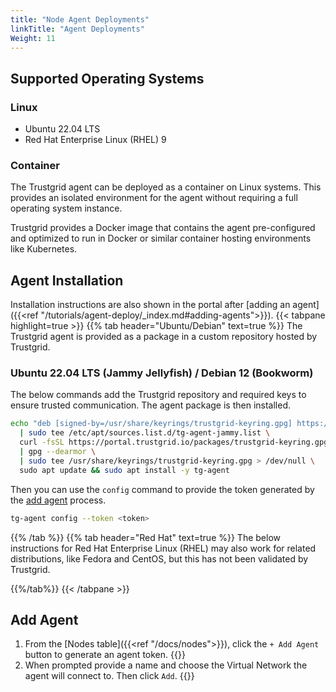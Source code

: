 ```yaml
---
title: "Node Agent Deployments"
linkTitle: "Agent Deployments"
Weight: 11
---
```




## Supported Operating Systems

### Linux 

- Ubuntu 22.04 LTS
- Red Hat Enterprise Linux (RHEL) 9

### Container
The Trustgrid agent can be deployed as a container on Linux systems. This provides an isolated environment for the agent without requiring a full operating system instance. 

Trustgrid provides a Docker image that contains the agent pre-configured and optimized to run in Docker or similar container hosting environments like Kubernetes.

## Agent Installation
Installation instructions are also shown in the portal after [adding an agent]({{<ref "/tutorials/agent-deploy/_index.md#adding-agents">}}).
{{< tabpane highlight=true >}}
{{% tab header="Ubuntu/Debian" text=true %}}
The Trustgrid agent is provided as a package in a custom repository hosted by Trustgrid. 
### Ubuntu 22.04 LTS (Jammy Jellyfish) / Debian 12 (Bookworm)

The below commands add the Trustgrid repository and required keys to ensure trusted communication. The agent package is then installed.
```bash
echo "deb [signed-by=/usr/share/keyrings/trustgrid-keyring.gpg] https://tgpkg.io/apt tg-agent-jammy main" \
  | sudo tee /etc/apt/sources.list.d/tg-agent-jammy.list \
  curl -fsSL https://portal.trustgrid.io/packages/trustgrid-keyring.gpg \
  | gpg --dearmor \
  | sudo tee /usr/share/keyrings/trustgrid-keyring.gpg > /dev/null \
  sudo apt update && sudo apt install -y tg-agent
```
Then you can use the `config` command to provide the token generated by the [add agent](#add-agent) process.
```bash
tg-agent config --token <token>
```
 
{{% /tab %}}
{{% tab header="Red Hat" text=true %}}
The below instructions for Red Hat Enterprise Linux (RHEL) may also work for related distributions,  like Fedora and CentOS, but this has not been validated by Trustgrid.

{{%/tab%}}
{{< /tabpane >}}


## Add Agent

1. From the [Nodes table]({{<ref "/docs/nodes">}}), click the `+ Add Agent` button to generate an agent token. {{<tgimg src="add-agent-button.png" width="30%" caption="Add Agent Button">}}
1. When prompted provide a name and choose the Virtual Network the agent will connect to. Then click `Add`. {{<tgimg src="generate-token.png" width="60%" caption="Generate Agent Token">}}

